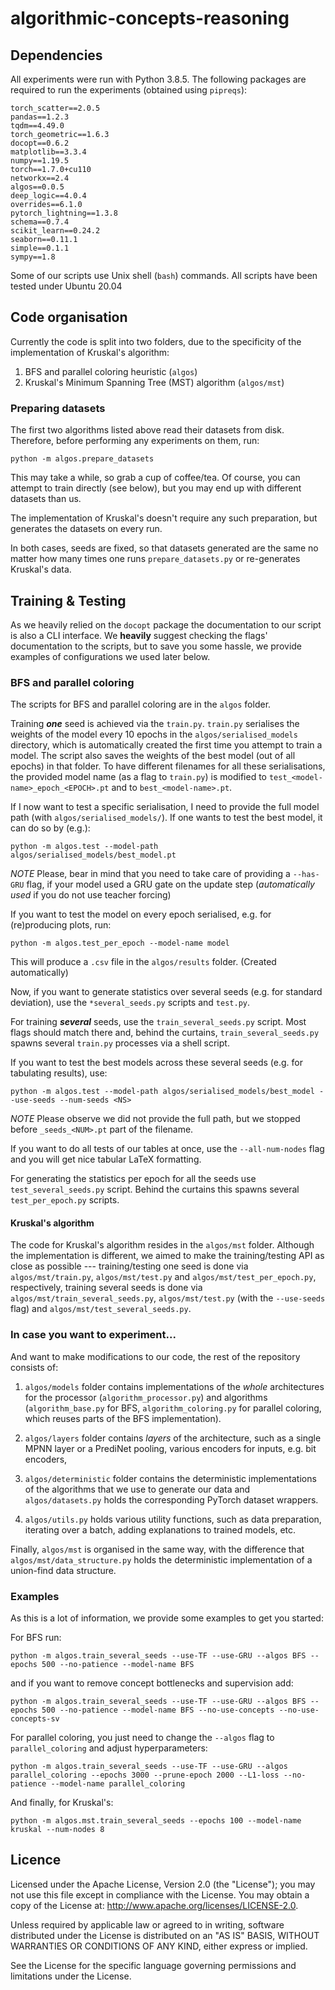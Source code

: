 # algorithmic-concepts-reasoning

## Dependencies
All experiments were run with Python 3.8.5. The following packages are required to run the experiments (obtained using `pipreqs`):
```
torch_scatter==2.0.5
pandas==1.2.3
tqdm==4.49.0
torch_geometric==1.6.3
docopt==0.6.2
matplotlib==3.3.4
numpy==1.19.5
torch==1.7.0+cu110
networkx==2.4
algos==0.0.5
deep_logic==4.0.4
overrides==6.1.0
pytorch_lightning==1.3.8
schema==0.7.4
scikit_learn==0.24.2
seaborn==0.11.1
simple==0.1.1
sympy==1.8
```

Some of our scripts use Unix shell (`bash`) commands. All scripts have been tested under Ubuntu 20.04

## Code organisation

Currently the code is split into two folders, due to the specificity of the
implementation of Kruskal's algorithm:
1. BFS and parallel coloring heuristic (`algos`)
1. Kruskal's Minimum Spanning Tree (MST) algorithm (`algos/mst`)

### Preparing datasets

The first two algorithms listed above read their datasets from disk. Therefore,
before performing any experiments on them, run:
```
python -m algos.prepare_datasets
```
This may take a while, so grab a cup of coffee/tea. Of course, you can attempt
to train directly (see below), but you may end up with different datasets than
us.

The implementation of Kruskal's doesn't require any such preparation, but
generates the datasets on every run.

In both cases, seeds are fixed, so that datasets generated are the same no
matter how many times one runs `prepare_datasets.py` or  re-generates Kruskal's
data.

## Training & Testing

As we heavily relied on the `docopt` package the documentation to our script is
also a CLI interface. We **heavily** suggest checking the flags' documentation
to the scripts, but to save you some hassle, we provide examples of
configurations we used later below.

### BFS and parallel coloring

The scripts for BFS and parallel coloring are in the `algos` folder.

Training ***one*** seed is achieved via the `train.py`. `train.py` serialises
the weights of the model every 10 epochs in the `algos/serialised_models`
directory, which is automatically created the first time you attempt to train
a model. The script also saves the weights of the best model (out of all
epochs) in that folder. To have different filenames for all these
serialisations, the provided model name (as a flag to `train.py`) is modified
to `test_<model-name>_epoch_<EPOCH>.pt` and to `best_<model-name>.pt`.

If I now want to test a specific serialisation, I need to provide the full
model path (with `algos/serialised_models/`). If one wants to test the best
model, it can do so by (e.g.):
```
python -m algos.test --model-path algos/serialised_models/best_model.pt
```
*NOTE* Please, bear in mind that you need to take care of providing a `--has-GRU` flag,
if your model used a GRU gate on the update step (_automatically used_ if you
do not use teacher forcing)

If you want to test the model on every epoch serialised, e.g. for (re)producing plots,
run:
```
python -m algos.test_per_epoch --model-name model
```
This will produce a `.csv` file in the `algos/results` folder. (Created automatically)

Now, if you want to generate statistics over several seeds (e.g. for standard deviation), use
the `*several_seeds.py` scripts and `test.py`.

For training ***several*** seeds, use the `train_several_seeds.py` script. Most flags
should match there and, behind the curtains, `train_several_seeds.py` spawns
several `train.py` processes via a shell script.

If you want to test the best models across these
several seeds (e.g. for tabulating results), use:
```
python -m algos.test --model-path algos/serialised_models/best_model --use-seeds --num-seeds <NS>
```
*NOTE* Please observe we did not provide the full path, but we stopped before
`_seeds_<NUM>.pt` part of the filename.

If you want to do all tests of our tables at once, use the `--all-num-nodes`
flag and you will get nice tabular LaTeX formatting.

For generating the statistics per epoch for all the seeds use
`test_several_seeds.py` script. Behind the curtains this spawns several
`test_per_epoch.py` scripts.

#### Kruskal's algorithm

The code for Kruskal's algorithm resides in the `algos/mst` folder. Although
the implementation is different, we aimed to make the training/testing API as
close as possible --- training/testing one seed is done via
`algos/mst/train.py`, `algos/mst/test.py` and `algos/mst/test_per_epoch.py`,
respectively, training several seeds is done via
`algos/mst/train_several_seeds.py`, `algos/mst/test.py` (with the `--use-seeds`
flag) and `algos/mst/test_several_seeds.py`.

### In case you want to experiment...

And want to make modifications to our code, the rest of the repository consists of:

1. `algos/models` folder contains implementations of the *whole* architectures
   for the processor (`algorithm_processor.py`) and algorithms
   (`algorithm_base.py` for BFS, `algorithm_coloring.py` for parallel coloring,
   which reuses parts of the BFS implementation).

1. `algos/layers` folder contains *layers* of the architecture, such as
   a single MPNN layer or a PrediNet pooling, various encoders for inputs, e.g.
   bit encoders,

1. `algos/deterministic` folder contains the deterministic implementations of
   the algorithms that we use to generate our data and `algos/datasets.py`
   holds the corresponding PyTorch dataset wrappers.

1. `algos/utils.py` holds various utility functions, such as data preparation,
   iterating over a batch, adding explanations to trained models, etc.

Finally, `algos/mst` is organised in the same way, with the difference that
`algos/mst/data_structure.py` holds the deterministic implementation of
a union-find data structure.

### Examples

As this is a lot of information, we provide some examples to get you started:

For BFS run:
```
python -m algos.train_several_seeds --use-TF --use-GRU --algos BFS --epochs 500 --no-patience --model-name BFS
```
and if you want to remove concept bottlenecks and supervision add:
```
python -m algos.train_several_seeds --use-TF --use-GRU --algos BFS --epochs 500 --no-patience --model-name BFS --no-use-concepts --no-use-concepts-sv
```

For parallel coloring, you just need to change the `--algos` flag to
`parallel_coloring` and adjust hyperparameters:
```
python -m algos.train_several_seeds --use-TF --use-GRU --algos parallel_coloring --epochs 3000 --prune-epoch 2000 --L1-loss --no-patience --model-name parallel_coloring
```

And finally, for Kruskal's:
```
python -m algos.mst.train_several_seeds --epochs 100 --model-name kruskal --num-nodes 8
```

## Licence

Licensed under the Apache License, Version 2.0 (the "License"); you may
not use this file except in compliance with the License. You may obtain
a copy of the License at: http://www.apache.org/licenses/LICENSE-2.0.

Unless required by applicable law or agreed to in writing, software
distributed under the License is distributed on an "AS IS" BASIS,
WITHOUT WARRANTIES OR CONDITIONS OF ANY KIND, either express or implied.

See the License for the specific language governing permissions and
limitations under the License.